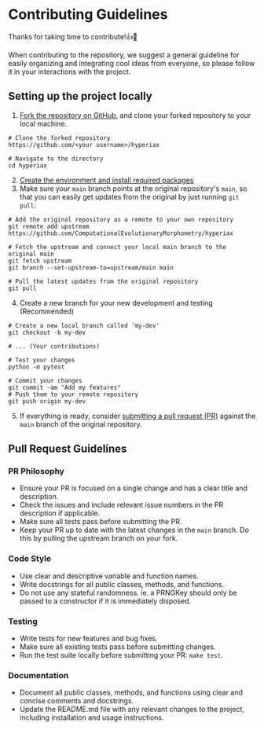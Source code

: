 # Contributing Guidelines

Thanks for taking time to contribute!👍🎉

When contributing to the repository, we suggest a general guideline for easily organizing and integrating cool ideas from everyone, so please follow it in your interactions with the project.


## Setting up the project locally

1. [Fork the repository on GitHub](https://docs.github.com/en/pull-requests/collaborating-with-pull-requests/working-with-forks/fork-a-repo), and clone your forked repository to your local machine.
```
# Clone the forked repository
https://github.com/<your username>/hyperiax

# Navigate to the directory
cd hyperiax
```
2. [Create the environment and install required packages](./README.md#installation)
3. Make sure your `main` branch points at the original repository's `main`, so that you can easily get updates from the original by just running `git pull`: 
```
# Add the original repository as a remote to your own repository
git remote add upstream https://github.com/ComputationalEvolutionaryMorphometry/hyperiax

# Fetch the upstream and connect your local main branch to the original main
git fetch upstream
git branch --set-upstream-to=upstream/main main

# Pull the latest updates from the original repository
git pull
```

4. Create a new branch for your new development and testing (Recommended)
```
# Create a new local branch called 'my-dev'
git checkout -b my-dev

# ... (Your contributions)

# Test your changes
python -m pytest

# Commit your changes
git commit -am "Add my features"
# Push them to your remote repository
git push origin my-dev
```

5. If everything is ready, consider [submitting a pull request (PR)](https://docs.github.com/en/pull-requests/collaborating-with-pull-requests/proposing-changes-to-your-work-with-pull-requests/creating-a-pull-request?tool=webui) against the `main` branch of the original repository.

## Pull Request Guidelines

### PR Philosophy
- Ensure your PR is focused on a single change and has a clear title and description.
- Check the issues and include relevant issue numbers in the PR description if applicable.
- Make sure all tests pass before submitting the PR.
- Keep your PR up to date with the latest changes in the `main` branch. Do this by pulling the upstream branch on your fork.

### Code Style
- Use clear and descriptive variable and function names.
- Write docstrings for all public classes, methods, and functions.
- Do not use any stateful randomness. ie. a PRNGKey should only be passed to a constructor if it is immediately disposed.

### Testing

- Write tests for new features and bug fixes.
- Make sure all existing tests pass before submitting changes.
- Run the test suite locally before submitting your PR: `make test`.

### Documentation

- Document all public classes, methods, and functions using clear and concise comments and docstrings.
- Update the README.md file with any relevant changes to the project, including installation and usage instructions.
